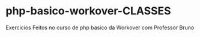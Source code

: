 # php-basico-workover-CLASSES
Exercicios Feitos no curso de php basico da Workover com Professor Bruno

